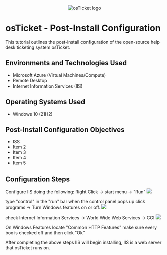 <p align="center">
<img src="https://i.imgur.com/Clzj7Xs.png" alt="osTicket logo"/>
</p>

<h1>osTicket - Post-Install Configuration</h1>
This tutorial outlines the post-install configuration of the open-source help desk ticketing system osTicket.<br />



<h2>Environments and Technologies Used</h2>

- Microsoft Azure (Virtual Machines/Compute)
- Remote Desktop
- Internet Information Services (IIS)

<h2>Operating Systems Used </h2>

- Windows 10</b> (21H2)

<h2>Post-Install Configuration Objectives</h2>

- ISS
- Item 2
- Item 3
- Item 4
- Item 5

<h2>Configuration Steps</h2>

<p>
Configure IIS doing the following:
Right Click -> start menu -> "Run"
 <img src=https://i.imgur.com/2aFtJIO.png
</p>
<br />

<p>
type "control" in the "run" bar when the control panel pops up click programs -> Turn Windows features on or off.
<img src="https://i.imgur.com/gHDnukV.png"
</p>
<p>
check Internet Information Services -> World Wide Web Services -> CGI
<img src=https://i.imgur.com/FDdW0OJ.png
</p>
<br />

<p>
On Windows Features locate "Common HTTP Features" make sure every box is checked off and then click "Ok"
</p>
<p>
After completing the above steps IIS will begin installing, IIS is a web server that osTicket runs on.
</p>
<br />
